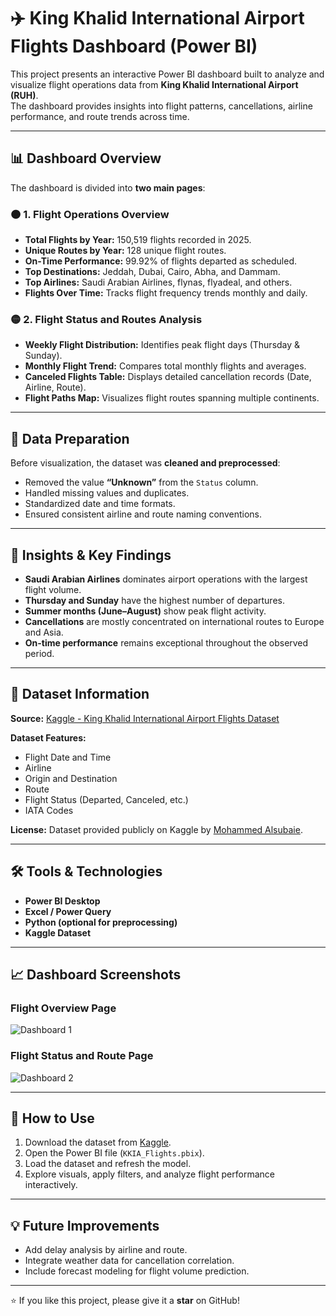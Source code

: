 
# ✈️ King Khalid International Airport Flights Dashboard (Power BI)

This project presents an interactive Power BI dashboard built to analyze and visualize flight operations data from **King Khalid International Airport (RUH)**.  
The dashboard provides insights into flight patterns, cancellations, airline performance, and route trends across time.

---

## 📊 Dashboard Overview

The dashboard is divided into **two main pages**:

### 🟠 **1. Flight Operations Overview**
- **Total Flights by Year:** 150,519 flights recorded in 2025.  
- **Unique Routes by Year:** 128 unique flight routes.  
- **On-Time Performance:** 99.92% of flights departed as scheduled.  
- **Top Destinations:** Jeddah, Dubai, Cairo, Abha, and Dammam.  
- **Top Airlines:** Saudi Arabian Airlines, flynas, flyadeal, and others.  
- **Flights Over Time:** Tracks flight frequency trends monthly and daily.

### 🟡 **2. Flight Status and Routes Analysis**
- **Weekly Flight Distribution:** Identifies peak flight days (Thursday & Sunday).  
- **Monthly Flight Trend:** Compares total monthly flights and averages.  
- **Canceled Flights Table:** Displays detailed cancellation records (Date, Airline, Route).  
- **Flight Paths Map:** Visualizes flight routes spanning multiple continents.

---

## 🧹 Data Preparation

Before visualization, the dataset was **cleaned and preprocessed**:
- Removed the value **“Unknown”** from the `Status` column.
- Handled missing values and duplicates.
- Standardized date and time formats.
- Ensured consistent airline and route naming conventions.

---

## 🧠 Insights & Key Findings

- **Saudi Arabian Airlines** dominates airport operations with the largest flight volume.
- **Thursday and Sunday** have the highest number of departures.
- **Summer months (June–August)** show peak flight activity.
- **Cancellations** are mostly concentrated on international routes to Europe and Asia.
- **On-time performance** remains exceptional throughout the observed period.

---

## 🧾 Dataset Information

**Source:** [Kaggle - King Khalid International Airport Flights Dataset](https://www.kaggle.com/datasets/mohammedalsubaie/king-khalid-international-airport-flights-dataset)

**Dataset Features:**
- Flight Date and Time  
- Airline  
- Origin and Destination  
- Route  
- Flight Status (Departed, Canceled, etc.)  
- IATA Codes  

**License:** Dataset provided publicly on Kaggle by [Mohammed Alsubaie](https://www.kaggle.com/mohammedalsubaie).

---

## 🛠️ Tools & Technologies

- **Power BI Desktop**
- **Excel / Power Query**
- **Python (optional for preprocessing)**
- **Kaggle Dataset**

---

## 📈 Dashboard Screenshots

### Flight Overview Page
![Dashboard 1]([Screenshot%2025-10-22%104637.png](https://github.com/rahafalhuzali/King-Khalid-Airport_Traffic/blob/c2bf4df01c303248fff4be754a8832359cbbbd93/Screenshot%202025-10-22%20104637.png))

### Flight Status and Route Page
![Dashboard 2](https://github.com/yourusername/yourrepo/blob/main/Screenshot%202025-10-22%20105037.png)

---

## 🚀 How to Use
1. Download the dataset from [Kaggle](https://www.kaggle.com/datasets/mohammedalsubaie/king-khalid-international-airport-flights-dataset).  
2. Open the Power BI file (`KKIA_Flights.pbix`).  
3. Load the dataset and refresh the model.  
4. Explore visuals, apply filters, and analyze flight performance interactively.

---

## 💡 Future Improvements
- Add delay analysis by airline and route.
- Integrate weather data for cancellation correlation.
- Include forecast modeling for flight volume prediction.

---

⭐ If you like this project, please give it a **star** on GitHub!
